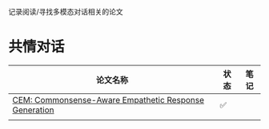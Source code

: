 记录阅读/寻找多模态对话相关的论文

# 共情对话



| 论文名称                                                                                                     | 状态 | 笔记 |
| ------------------------------------------------------------------------------------------------------------ | ---- | ---- |
| [CEM: Commonsense-Aware Empathetic Response Generation](https://ojs.aaai.org/index.php/AAAI/article/view/21373) | ✅   |      |
|                                                                                                              |      |      |
